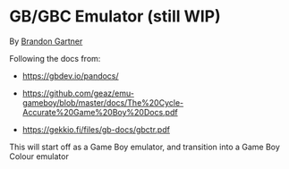 # GB/GBC Emulator (still WIP)

By [Brandon Gartner](https://github.com/brandon-gartner)

Following the docs from:

- <https://gbdev.io/pandocs/>

- <https://github.com/geaz/emu-gameboy/blob/master/docs/The%20Cycle-Accurate%20Game%20Boy%20Docs.pdf>

- <https://gekkio.fi/files/gb-docs/gbctr.pdf>

This will start off as a Game Boy emulator, and transition into a Game Boy Colour emulator
